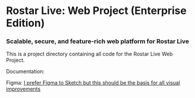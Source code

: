 # Rostar Live: Web Project (Enterprise Edition)
### Scalable, secure, and feature-rich web platform for Rostar Live

This is a project directory containing all code for the Rostar Live Web Project.

Documentation:

Figma: [I prefer Figma to Sketch but this should be the basis for all visual improvements](https://www.figma.com/design/FPUDXtSwrUdtM2nQXEqZY8/Rostar?node-id=0-1&t=YsR0N6ntWWZC3bBf-1) 

<!--

**Here are some ideas to get you started:**

🙋‍♀️ A short introduction - what is your organization all about?
🌈 Contribution guidelines - how can the community get involved?
👩‍💻 Useful resources - where can the community find your docs? Is there anything else the community should know?
🍿 Fun facts - what does your team eat for breakfast?
🧙 Remember, you can do mighty things with the power of [Markdown](https://docs.github.com/github/writing-on-github/getting-started-with-writing-and-formatting-on-github/basic-writing-and-formatting-syntax)
-->
